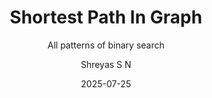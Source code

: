 ---
layout:     post
title:      "Shortest Path In Graph"
subtitle:   "All patterns of binary search"
date:       2025-07-25
author:     "Shreyas S N"
header-img: "img/post-bg-re-vs-ng2.jpg"
header-mask: 0.3
catalog:    true
tags:
    - C++
    - Algorithms
---